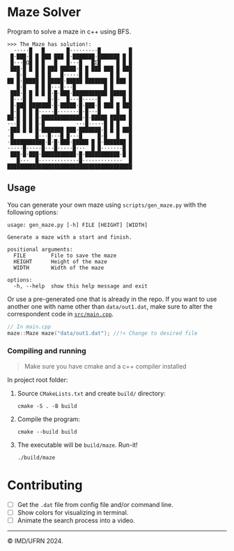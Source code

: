 # Maze Solver

Program to solve a maze in c++ using BFS.

```
>>> The Maze has solution!:
  ·····█   █       █·········█         █
 █·███·█ █ ███ ███ █·███████·███████ █ █
 █···█Ω█ █ █   █   █···█   █Σ█     █ █ █
 ███·█ █ █ █ ███ █████·█ █ ███ ███ █ ███
   █·█   █ █ █   █·····█ █       █ █   █
██ █·█████ █ █████·█████ ███████ █ ███ █
   █·█   █ █ █···█···█         █ █     █
 ███·█ █ █ █ █·█·███·███████████ █████ █
 █···█ █     █·█·  █···█·····█   █   █ █
 █·███ ███████·█·█████·█·███·█ ███ █ ███
 █·█ █ █ █·····█·······█·█···█     █   █
██·█ █ █ █·█████████████·█·█████ █████ █
···█ █ █ █·█          ···█·····█ █ █   █
·███ █ █ █·███████ ███·███████·█ █ █ ███
·█       █···█···█ █···█     █·█   █   █
·███████████·█·█·███·█████ █ █·███████ █
·····█·····█···█·····█···  █ █·······█ █
 ███·█·███·███████████·█·███████████·█ █
   █···  █·············█·············  █
████████████████████████████████████████

```

## Usage

You can generate your own maze using `scripts/gen_maze.py` with the following options:

```
usage: gen_maze.py [-h] FILE [HEIGHT] [WIDTH]

Generate a maze with a start and finish.

positional arguments:
  FILE        File to save the maze
  HEIGHT      Height of the maze
  WIDTH       Width of the maze

options:
  -h, --help  show this help message and exit
```

Or use a pre-generated one that is already in the repo. If you want to use another one with name other than `data/out1.dat`, make sure to alter the correspondent code in [`src/main.cpp`](src/main.cpp).


```cpp
// In main.cpp
maze::Maze maze("data/out1.dat"); //!< Change to desired file
```

### Compiling and running

> Make sure you have cmake and a c++ compiler installed

In project root folder:

1. Source `CMakeLists.txt` and create `build/` directory:

    ```
    cmake -S . -B build
    ```

2. Compile the program:
    
    ```
    cmake --build build
    ```

3. The executable will be `build/maze`. Run-it!
    
    ```
    ./build/maze
    ``` 


# Contributing

- [ ] Get the `.dat` file from config file and/or command line.
- [ ] Show colors for visualizing in terminal.
- [ ] Animate the search process into a video.

---
&copy; IMD/UFRN 2024.
